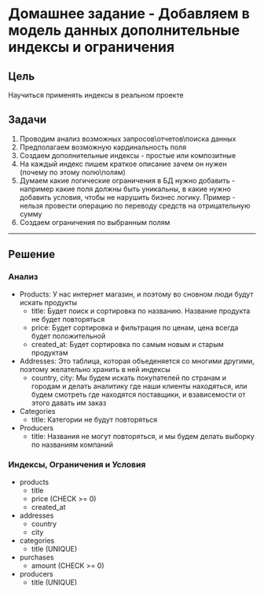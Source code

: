 # Домашнее задание - Добавляем в модель данных дополнительные индексы и ограничения

## Цель

Научиться применять индексы в реальном проекте

## Задачи

1. Проводим анализ возможных запросов\отчетов\поиска данных
2. Предполагаем возможную кардинальность поля
3. Создаем дополнительные индексы - простые или композитные
4. На каждый индекс пишем краткое описание зачем он нужен (почему по этому полю\полям)
5. Думаем какие логические ограничения в БД нужно добавить - например какие поля должны быть уникальны, в какие нужно добавить условия, чтобы не нарушить бизнес логику. Пример - нельзя провести операцию по переводу средств на отрицательную сумму
6. Создаем ограничения по выбранным полям

---

## Решение

### Анализ

- Products: У нас интернет магазин, и поэтому во сновном люди будут искать продукты
  - title: Будет поиск и сортировка по названию. Название продукта не будет повторяться
  - price: Будет сортировка и фильтрация по ценам, цена всегда будет положительной
  - created_at: Будет сортировка по самым новым и старым продуктам
- Addresses: Это таблица, которая объеденяется со многими другими, поэтому желательно хранить в ней индексы
  - country, city: Мы будем искать покупателей по странам и городам и делать аналитику где наши клиенты находяться, или будем смотреть где находятся поставщики, и взависемости от этого давать им заказ
- Categories
  - title: Категории не будут повторяться
- Producers
  - title: Названия не могут повторяться, и мы будем делать выборку по названиям компаний

### Индексы, Ограничения и Условия

- products
  - title
  - price (CHECK >= 0)
  - created_at
- addresses
  - country
  - city
- categories
  - title (UNIQUE)
- purchases
  - amount (CHECK >= 0)
- producers
  - title (UNIQUE)
